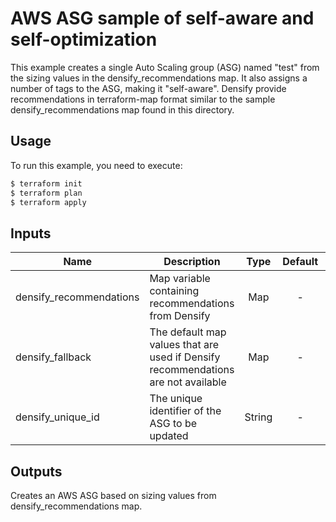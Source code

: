 # AWS ASG sample of self-aware and self-optimization

This example creates a single Auto Scaling group (ASG) named "test" from the sizing values in the densify_recommendations map. 
It also assigns a number of tags to the ASG, making it "self-aware".
Densify provide recommendations in terraform-map format similar to the sample densify_recommendations map found in this directory.  

## Usage

To run this example, you need to execute:

```bash
$ terraform init
$ terraform plan
$ terraform apply
```

## Inputs

| Name | Description | Type | Default | Required |
|------|-------------|:----:|:-----:|:-----:|
| densify_recommendations | Map variable containing recommendations from Densify | Map | - | Yes |
| densify_fallback | The default map values that are used if Densify recommendations are not available | Map | - | Yes |
| densify_unique_id | The unique identifier of the ASG to be updated | String | - | Yes |

## Outputs

Creates an AWS ASG based on sizing values from densify_recommendations map.
